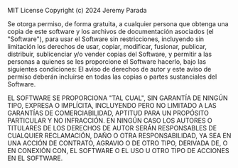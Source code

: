 MIT License
Copyright (c) 2024 Jeremy Parada

Se otorga permiso, de forma gratuita, a cualquier persona que obtenga una copia
de este software y los archivos de documentación asociados (el "Software"), para usar
el Software sin restricciones, incluyendo sin limitación los derechos de usar,
copiar, modificar, fusionar, publicar, distribuir, sublicenciar y/o vender copias del Software,
y permitir a las personas a quienes se les proporcione el Software hacerlo, bajo las siguientes condiciones:
El aviso de derechos de autor y este aviso de permiso deberán incluirse en todas las copias o partes sustanciales del Software.

EL SOFTWARE SE PROPORCIONA "TAL CUAL", SIN GARANTÍA DE NINGÚN TIPO, EXPRESA O IMPLÍCITA, INCLUYENDO PERO NO LIMITADO A LAS GARANTÍAS DE COMERCIABILIDAD, APTITUD PARA UN PROPÓSITO PARTICULAR Y NO INFRACCIÓN. EN NINGÚN CASO LOS AUTORES O TITULARES DE LOS DERECHOS DE AUTOR SERÁN RESPONSABLES DE CUALQUIER RECLAMACIÓN, DAÑO O OTRA RESPONSABILIDAD, YA SEA EN UNA ACCIÓN DE CONTRATO, AGRAVIO O DE OTRO TIPO, DERIVADA DE, O EN CONEXIÓN CON, EL SOFTWARE O EL USO U OTRO TIPO DE ACCIONES EN EL SOFTWARE.
